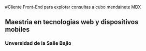 #Cliente Front-End para explotar consultas a cubo mendainete MDX

## Maestria en tecnologias web y dispositivos mobiles

### Unversidad de la Salle Bajio
